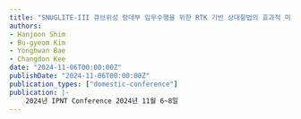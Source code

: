 ```yaml
---
title: "SNUGLITE-III 큐브위성 랑데부 임무수행을 위한 RTK 기반 상대항법의 효과적 미지정수 결정 기법"
authors:
- Hanjoon Shim
- Bu-gyeom Kim
- Yonghwan Bae
- Changdon Kee
date: "2024-11-06T00:00:00Z"
publishDate: "2024-11-06T00:00:00Z"
publication_types: ["domestic-conference"]
publication: |-
    2024년 IPNT Conference 2024년 11월 6~8일
---
```

